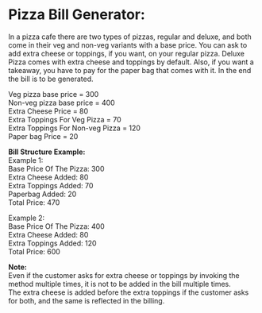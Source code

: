 # Pizza Bill Generator:

In a pizza cafe there are two types of pizzas, regular and deluxe, and both come in their veg and non-veg variants with a base price. You can ask to add extra cheese or toppings, if you want, on your regular pizza. Deluxe Pizza comes with extra cheese and toppings by default. Also, if you want a takeaway, you have to pay for the paper bag that comes with it.
In the end the bill is to be generated.

Veg pizza base price = 300\
Non-veg pizza base price = 400\
Extra Cheese Price = 80\
Extra Toppings For Veg Pizza = 70\
Extra Toppings For Non-veg Pizza = 120\
Paper bag Price = 20

**Bill Structure Example:**\
Example 1:\
Base Price Of The Pizza: 300\
Extra Cheese Added: 80\
Extra Toppings Added: 70\
Paperbag Added: 20\
Total Price: 470

Example 2:\
Base Price Of The Pizza: 400\
Extra Cheese Added: 80\
Extra Toppings Added: 120\
Total Price: 600

**Note:**\
Even if the customer asks for extra cheese or toppings by invoking the method multiple times, it is not to be added in the bill multiple times.\
The extra cheese is added before the extra toppings if the customer asks for both, and the same is reflected in the billing.
